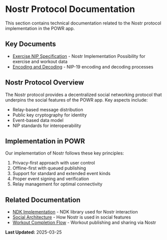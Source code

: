 # Nostr Protocol Documentation

This section contains technical documentation related to the Nostr protocol implementation in the POWR app.

## Key Documents

- [Exercise NIP Specification](./exercise_nip.md) - Nostr Implementation Possibility for exercise and workout data
- [Encoding and Decoding](./encoding_decoding.md) - NIP-19 encoding and decoding processes

## Nostr Protocol Overview

The Nostr protocol provides a decentralized social networking protocol that underpins the social features of the POWR app. Key aspects include:

- Relay-based message distribution
- Public key cryptography for identity
- Event-based data model
- NIP standards for interoperability

## Implementation in POWR

Our implementation of Nostr follows these key principles:

1. Privacy-first approach with user control
2. Offline-first with queued publishing
3. Support for standard and extended event kinds
4. Proper event signing and verification
5. Relay management for optimal connectivity

## Related Documentation

- [NDK Implementation](../ndk/index.md) - NDK library used for Nostr interaction
- [Social Architecture](../../features/social/architecture.md) - How Nostr is used in social features
- [Workout Completion Flow](../../features/workout/completion_flow.md) - Workout publishing and sharing via Nostr

**Last Updated:** 2025-03-25
